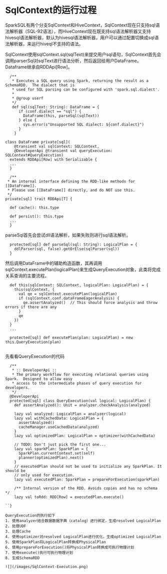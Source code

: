 # SqlContext的运行过程
SparkSQL有两个分支SqlContext和HiveContext，SqlContext现在只支持sql语法解析器（SQL-92语法），而HiveContext现在既支持sql语法解析器又支持hivesql语法解析器，默认为hivesql语法解析器，用户可以通过配置切换成sql语法解析器，来运行hiveql不支持的语法。

SqlContext使用sqlContext.sql(sqlText)来提交用户sql语句，SqlContext首先会调用parserSql对sqlText进行语法分析，然后返回给用户DataFrame。Dataframe继承自RDDApi[Row]。

```
  /**
   * Executes a SQL query using Spark, returning the result as a SchemaRDD.  The dialect that is
   * used for SQL parsing can be configured with 'spark.sql.dialect'.
   *
   * @group userf
   */
   def sql(sqlText: String): DataFrame = {
      if (conf.dialect == "sql") {
        DataFrame(this, parseSql(sqlText))
      } else {
        sys.error(s"Unsupported SQL dialect: ${conf.dialect}")
      }
    }

class DataFrame private[sql](
    @transient val sqlContext: SQLContext,
    @DeveloperApi @transient val queryExecution: SQLContext#QueryExecution)
  extends RDDApi[Row] with Serializable {
  ...
  }
  
  /**
 * An internal interface defining the RDD-like methods for [[DataFrame]].
 * Please use [[DataFrame]] directly, and do NOT use this.
 */
private[sql] trait RDDApi[T] {

  def cache(): this.type

  def persist(): this.type
  ...
  }
```



 
parseSql首先会尝试dll语法解析，如果失败则进行sql语法解析。
```
  protected[sql] def parseSql(sql: String): LogicalPlan = {
    ddlParser(sql, false).getOrElse(sqlParser(sql))
  }
```

然后调用DataFrame中的辅助构造函数，其再调用sqlContext.executePlan(logicalPlan)来生成QueryExecution对象，此类将完成关系查询的主要流程。
```
  def this(sqlContext: SQLContext, logicalPlan: LogicalPlan) = {
    this(sqlContext, {
      val qe = sqlContext.executePlan(logicalPlan)
      if (sqlContext.conf.dataFrameEagerAnalysis) {
        qe.assertAnalyzed()  // This should force analysis and throw errors if there are any
      }
      qe
    })
  }
  ...
  
  protected[sql] def executePlan(plan: LogicalPlan) = new this.QueryExecution(plan)
  
```
先看看QueryExecution的代码
```
  /**
   * :: DeveloperApi ::
   * The primary workflow for executing relational queries using Spark.  Designed to allow easy
   * access to the intermediate phases of query execution for developers.
   */
  @DeveloperApi
  protected[sql] class QueryExecution(val logical: LogicalPlan) {
    def assertAnalyzed(): Unit = analyzer.checkAnalysis(analyzed)

    lazy val analyzed: LogicalPlan = analyzer(logical)
    lazy val withCachedData: LogicalPlan = {
      assertAnalyzed()
      cacheManager.useCachedData(analyzed)
    }
    lazy val optimizedPlan: LogicalPlan = optimizer(withCachedData)

    // TODO: Don't just pick the first one...
    lazy val sparkPlan: SparkPlan = {
      SparkPlan.currentContext.set(self)
      planner(optimizedPlan).next()
    }
    // executedPlan should not be used to initialize any SparkPlan. It should be
    // only used for execution.
    lazy val executedPlan: SparkPlan = prepareForExecution(sparkPlan)

    /** Internal version of the RDD. Avoids copies and has no schema */
    lazy val toRdd: RDD[Row] = executedPlan.execute()

``}

QueryExecution的执行如下
1. 使用analyzer结合数据数据字典（catalog）进行绑定，生成resolved LogicalPlan
2. 处理UDF
3. 处理Cache
4. 使用optimizer对resolved LogicalPlan进行优化，生成optimized LogicalPlan
5. 使用SparkPlan将LogicalPlan转换成PhysicalPlan
6. 使用prepareForExecution()将PhysicalPlan转换成可执行物理计划
7. 使用execute()执行可执行物理计划
8. 生成SchemaRDD

![](/images/SqlContext-Execution.png)







